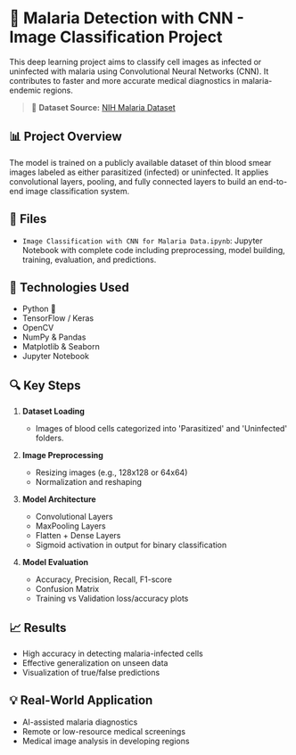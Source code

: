 
# 🦠 Malaria Detection with CNN - Image Classification Project

This deep learning project aims to classify cell images as infected or uninfected with malaria using Convolutional Neural Networks (CNN). It contributes to faster and more accurate medical diagnostics in malaria-endemic regions.

> 💾 **Dataset Source:** [NIH Malaria Dataset](https://lhncbc.nlm.nih.gov/publication/pub9932)

## 📊 Project Overview

The model is trained on a publicly available dataset of thin blood smear images labeled as either parasitized (infected) or uninfected. It applies convolutional layers, pooling, and fully connected layers to build an end-to-end image classification system.

## 📁 Files

- `Image Classification with CNN for Malaria Data.ipynb`: Jupyter Notebook with complete code including preprocessing, model building, training, evaluation, and predictions.

## 🧠 Technologies Used

- Python 🐍
- TensorFlow / Keras
- OpenCV
- NumPy & Pandas
- Matplotlib & Seaborn
- Jupyter Notebook

## 🔍 Key Steps

1. **Dataset Loading**
   - Images of blood cells categorized into 'Parasitized' and 'Uninfected' folders.

2. **Image Preprocessing**
   - Resizing images (e.g., 128x128 or 64x64)
   - Normalization and reshaping

3. **Model Architecture**
   - Convolutional Layers
   - MaxPooling Layers
   - Flatten + Dense Layers
   - Sigmoid activation in output for binary classification

4. **Model Evaluation**
   - Accuracy, Precision, Recall, F1-score
   - Confusion Matrix
   - Training vs Validation loss/accuracy plots

## 📈 Results

- High accuracy in detecting malaria-infected cells
- Effective generalization on unseen data
- Visualization of true/false predictions

## 💡 Real-World Application

- AI-assisted malaria diagnostics
- Remote or low-resource medical screenings
- Medical image analysis in developing regions


